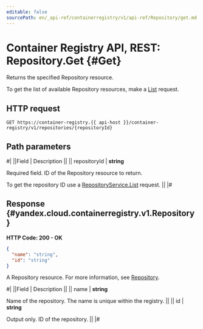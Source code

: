 ```yaml
---
editable: false
sourcePath: en/_api-ref/containerregistry/v1/api-ref/Repository/get.md
---
```


# Container Registry API, REST: Repository.Get {#Get}

Returns the specified Repository resource.

To get the list of available Repository resources, make a [List](/docs/container-registry/api-ref/Repository/list#List) request.

## HTTP request

```
GET https://container-registry.{{ api-host }}/container-registry/v1/repositories/{repositoryId}
```

## Path parameters

#|
||Field | Description ||
|| repositoryId | **string**

Required field. ID of the Repository resource to return.

To get the repository ID use a [RepositoryService.List](/docs/container-registry/api-ref/Repository/list#List) request. ||
|#

## Response {#yandex.cloud.containerregistry.v1.Repository}

**HTTP Code: 200 - OK**

```json
{
  "name": "string",
  "id": "string"
}
```

A Repository resource. For more information, see [Repository](/docs/container-registry/concepts/repository).

#|
||Field | Description ||
|| name | **string**

Name of the repository.
The name is unique within the registry. ||
|| id | **string**

Output only. ID of the repository. ||
|#
